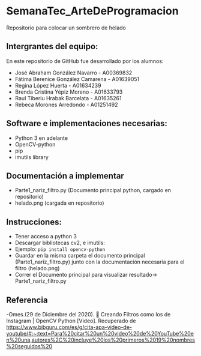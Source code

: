 # SemanaTec_ArteDeProgramacion

Repositorio para colocar un sombrero de helado

## Intergrantes del equipo:

En este repositorio de GitHub fue desarrollado por los alumnos:

- José Abraham González Navarro - A00369832
- Fátima Berenice González Camarena - A01639051
- Regina López Huerta - A01634239
- Brenda Cristina Yépiz Moreno - A01633793
- Raul Tiberiu Hrabak Barcelata - A01635261
- Rebeca Morones Arredondo - A01251492

## Software e implementaciones necesarias:

- Python 3 en adelante
- OpenCV-python
- pip
- imutils library

## Documentación a implementar
- Parte1_nariz_filtro.py (Documento principal python, cargado en repositorio)
- helado.png (cargada en repositorio)
## Instrucciones:
- Tener acceso a python 3
- Descargar bibliotecas cv2, e imutils:
- Ejemplo:
``` pip install opencv-python ```
- Guardar en la misma carpeta el documento principal (Parte1_nariz_filtro.py) junto con la documentación necesaria para el filtro (helado.png)
- Correr el Documento principal para visualizar resultado-> Parte1_nariz_filtro.py


## Referencia
-Omes.(29 de Diciembre del 2020). 🤴 Creando Filtros como los de Instagram | OpenCV Python [Video]. Recuperado de https://www.bibguru.com/es/g/cita-apa-video-de-youtube/#:~:text=Para%20citar%20un%20video%20de%20YouTube%20en%20una,autores%2C%20incluye%20los%20primeros%2019%20nombres%20seguidos%20
